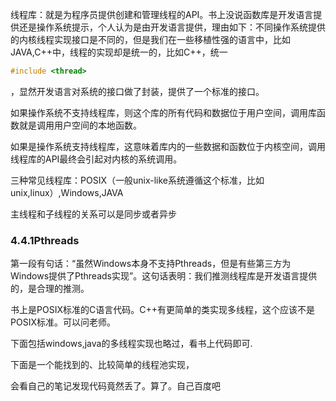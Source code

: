 线程库：就是为程序员提供创建和管理线程的API。书上没说函数库是开发语言提供还是操作系统提示，个人认为是由开发语言提供，理由如下：不同操作系统提供的内核线程实现接口是不同的，但是我们在一些移植性强的语言中，比如JAVA,C++中，线程的实现却是统一的，比如C++，统一

```cpp
#include <thread>
```

，显然开发语言对系统的接口做了封装，提供了一个标准的接口。

如果操作系统不支持线程库，则这个库的所有代码和数据位于用户空间，调用库函数就是调用用户空间的本地函数。

如果是操作系统支持线程库，这意味着库内的一些数据和函数位于内核空间，调用线程库的API最终会引起对内核的系统调用。

三种常见线程库：POSIX（一般unix-like系统遵循这个标准，比如unix,linux）,Windows,JAVA

主线程和子线程的关系可以是同步或者异步

### 4.4.1Pthreads

第一段有句话：“虽然Windows本身不支持Pthreads，但是有些第三方为Windows提供了Pthreads实现”。这句话表明：我们推测线程库是开发语言提供的，是合理的推测。

 书上是POSIX标准的C语言代码。C++有更简单的类实现多线程，这个应该不是POSIX标准。可以问老师。

下面包括windows,java的多线程实现也略过，看书上代码即可.

下面是一个能找到的、比较简单的线程池实现，

会看自己的笔记发现代码竟然丢了。算了。自己百度吧
